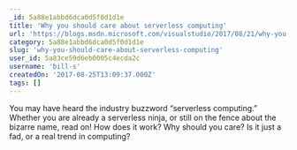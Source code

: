 ```yaml
---
_id: 5a88e1abbd6dca0d5f0d1d1e
title: 'Why you should care about serverless computing'
url: 'https://blogs.msdn.microsoft.com/visualstudio/2017/08/21/why-you-should-care-about-serverless-computing/'
category: 5a88e1abbd6dca0d5f0d1d1e
slug: 'why-you-should-care-about-serverless-computing'
user_id: 5a83ce59d6eb0005c4ecda2c
username: 'bill-s'
createdOn: '2017-08-25T13:09:37.000Z'
tags: []
---
```


You may have heard the industry buzzword “serverless computing.” Whether you are already a serverless ninja, or still on the fence about the bizarre name, read on! How does it work? Why should you care? Is it just a fad, or a real trend in computing?
